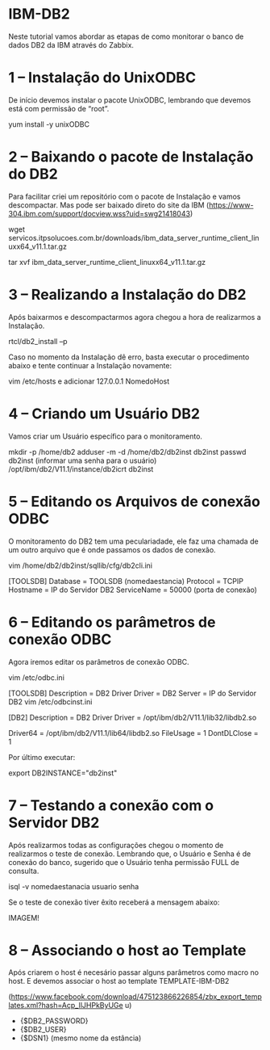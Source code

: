 # IBM-DB2
Neste tutorial vamos abordar as etapas de como monitorar o banco de dados DB2 da IBM através do Zabbix.

# 1 – Instalação do UnixODBC
 
De início devemos instalar o pacote UnixODBC, lembrando que devemos está com permissão de “root”.

yum install -y unixODBC

# 2 – Baixando o pacote de Instalação do DB2

Para facilitar criei um repositório com o pacote de Instalação e vamos descompactar. Mas pode ser baixado
direto do site da IBM (https://www-304.ibm.com/support/docview.wss?uid=swg21418043)

wget servicos.itpsolucoes.com.br/downloads/ibm_data_server_runtime_client_linuxx64_v11.1.tar.gz

tar xvf ibm_data_server_runtime_client_linuxx64_v11.1.tar.gz

# 3 – Realizando a Instalação do DB2

Após baixarmos e descompactarmos agora chegou a hora de realizarmos a Instalação.

rtcl/db2_install –p

Caso no momento da Instalação dê erro, basta executar o procedimento abaixo e tente continuar a Instalação
novamente:

vim /etc/hosts e adicionar 127.0.0.1 NomedoHost

# 4 – Criando um Usuário DB2

Vamos criar um Usuário específico para o monitoramento.

mkdir -p /home/db2
adduser -m -d /home/db2/db2inst db2inst
passwd db2inst (informar uma senha para o usuário)
/opt/ibm/db2/V11.1/instance/db2icrt db2inst

# 5 – Editando os Arquivos de conexão ODBC

O monitoramento do DB2 tem uma peculariadade, ele faz uma chamada de um outro arquivo que é onde
passamos os dados de conexão.

vim /home/db2/db2inst/sqllib/cfg/db2cli.ini

[TOOLSDB]
Database = TOOLSDB (nomedaestancia)
Protocol = TCPIP
Hostname = IP do Servidor DB2
ServiceName = 50000 (porta de conexão)

# 6 – Editando os parâmetros de conexão ODBC

Agora iremos editar os parâmetros de conexão ODBC.

vim /etc/odbc.ini

[TOOLSDB]
Description = DB2 Driver
Driver = DB2
Server = IP do Servidor DB2
vim /etc/odbcinst.ini

[DB2]
Description = DB2 Driver
Driver = /opt/ibm/db2/V11.1/lib32/libdb2.so

Driver64 = /opt/ibm/db2/V11.1/lib64/libdb2.so
FileUsage = 1
DontDLClose = 1

Por último executar:

export DB2INSTANCE="db2inst"

# 7 – Testando a conexão com o Servidor DB2

Após realizarmos todas as configurações chegou o momento de realizarmos o teste de conexão. Lembrando que,
o Usuário e Senha é de conexão do banco, sugerido que o Usuário tenha permissão FULL de consulta.

isql -v nomedaestanacia usuario senha

Se o teste de conexão tiver êxito receberá a mensagem abaixo:

IMAGEM!

# 8 – Associando o host ao Template

Após criarem o host é necesário passar alguns parâmetros como macro no host. E devemos associar o host ao
template TEMPLATE-IBM-DB2

(https://www.facebook.com/download/475123866226854/zbx_export_templates.xml?hash=Acp_IlJHPkByUGe
u)

* {$DB2_PASSWORD}
* {$DB2_USER}
* {$DSN1} (mesmo nome da estância)

